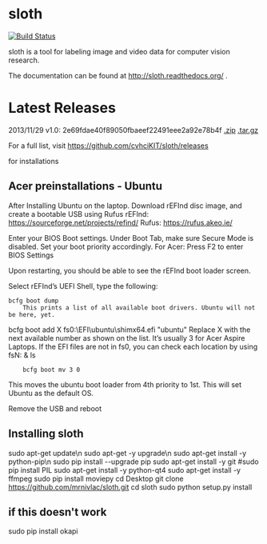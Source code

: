 sloth
=====

[![Build Status](https://travis-ci.org/cvhciKIT/sloth.svg)](https://travis-ci.org/cvhciKIT/sloth)

sloth is a tool for labeling image and video data for computer vision research.

The documentation can be found at http://sloth.readthedocs.org/ .

Latest Releases
===============

2013/11/29 v1.0: 2e69fdae40f89050fbaeef22491eee2a92e78b4f [.zip](https://github.com/cvhciKIT/sloth/archive/v1.0.zip) [.tar.gz](https://github.com/cvhciKIT/sloth/archive/v1.0.tar.gz)

For a full list, visit https://github.com/cvhciKIT/sloth/releases




for installations

Acer preinstallations - Ubuntu
------------------------------

After Installing Ubuntu on the laptop. Download rEFInd disc image, and create a bootable USB using Rufus
rEFInd: https://sourceforge.net/projects/refind/ 
Rufus: https://rufus.akeo.ie/ 

Enter your BIOS Boot settings. Under Boot Tab, make sure Secure Mode is disabled. Set your boot priority accordingly.
For Acer: Press F2 to enter BIOS Settings 

Upon restarting, you should be able to see the rEFInd boot loader screen.



Select rEFInd’s UEFI Shell, type the following:

	bcfg boot dump
		This prints a list of all available boot drivers. Ubuntu will not be here, yet.

bcfg boot add X fs0:\EFI\ubuntu\shimx64.efi "ubuntu"
Replace X with the next available number as shown on the list. It’s usually 3 for Acer Aspire Laptops.
If the EFI files are not in fs0, you can check each location by using fsN: & ls 

		bcfg boot mv 3 0
This moves the ubuntu boot loader from 4th priority to 1st. This will set Ubuntu as the default OS.

Remove the USB and reboot


Installing sloth
-------------------

sudo apt-get update\n
sudo apt-get -y upgrade\n
sudo apt-get install -y python-pip\n
sudo pip install --upgrade pip
sudo apt-get install -y git
#sudo pip install PIL
sudo apt-get install -y python-qt4
sudo apt-get install -y ffmpeg
sudo pip install moviepy
cd Desktop
git clone https://github.com/mrnivlac/sloth.git
cd sloth
sudo python setup.py install

if this doesn't work
-------------
sudo pip install okapi

